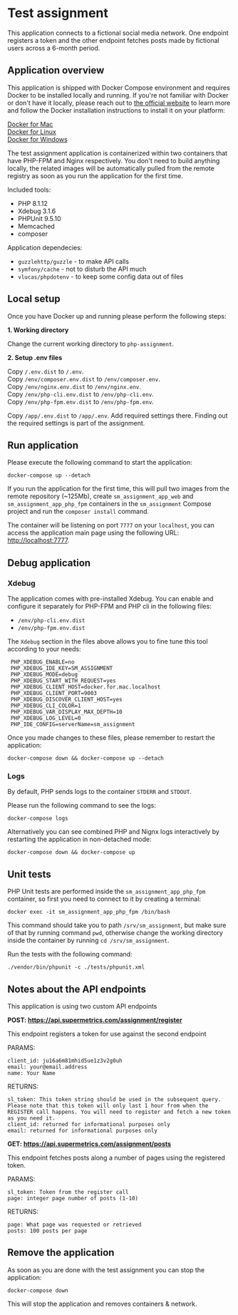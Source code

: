 # Test assignment

This application connects to a fictional social media network. One endpoint registers a token and the other endpoint 
fetches posts made by fictional users across a 6-month period.

## Application overview

This application is shipped with Docker Compose environment and requires Docker to be installed locally and running.
If you're not familiar with Docker or don't have it locally, please reach out to 
[the official website](https://www.docker.com)
 to learn more and follow the Docker installation instructions to install it on your platform:   

[Docker for Mac](https://docs.docker.com/desktop/install/mac-install/)  
[Docker for Linux](https://docs.docker.com/desktop/get-started/)  
[Docker for Windows](https://docs.docker.com/desktop/install/windows-install/)

The test assignment application is containerized within two containers that have PHP-FPM and Nginx respectively. 
You don't need to build anything locally, the related images will be automatically pulled from the remote registry 
as soon as you run the application for the first time.

Included tools:
- PHP 8.1.12
- Xdebug 3.1.6
- PHPUnit 9.5.10
- Memcached
- composer

Application dependecies: 
* `guzzlehttp/guzzle` - to make API calls
* `symfony/cache` - not to disturb the API much
* `vlucas/phpdotenv` - to keep some config data out of files

## Local setup

Once you have Docker up and running please perform the following steps:

**1. Working directory**

Change the current working directory to `php-assignment`.  

**2. Setup .env files**

Copy `/.env.dist` to `/.env`.  
Copy `/env/composer.env.dist` to `/env/composer.env`.  
Copy `/env/nginx.env.dist` to `/env/nginx.env`.  
Copy `/env/php-cli.env.dist` to `/env/php-cli.env`.  
Copy `/env/php-fpm.env.dist` to `/env/php-fpm.env`.  

Copy `/app/.env.dist` to `/app/.env`. Add required settings there. Finding out the required settings is part of 
the assignment.

## Run application

Please execute the following command to start the application:

    docker-compose up --detach

If you run the application for the first time, this will pull two images from the remote repository (~125Mb), 
create `sm_assignment_app_web` and `sm_assignment_app_php_fpm` containers in the `sm_assignment` Compose project and 
run the `composer install` command.

The container will be listening on port `7777` on your `localhost`, you can access the application main page using the 
following URL: [http://localhost:7777](http://localhost:7777).

## Debug application

### Xdebug

The application comes with pre-installed Xdebug. You can enable and configure it separately for PHP-FPM and PHP cli
in the following files:
- `/env/php-cli.env.dist`
- `/env/php-fpm.env.dist`

The `Xdebug` section in the files above allows you to fine tune this tool according to your needs:
   ```` 
    PHP_XDEBUG_ENABLE=no
    PHP_XDEBUG_IDE_KEY=SM_ASSIGNMENT
    PHP_XDEBUG_MODE=debug
    PHP_XDEBUG_START_WITH_REQUEST=yes
    PHP_XDEBUG_CLIENT_HOST=docker.for.mac.localhost
    PHP_XDEBUG_CLIENT_PORT=9003
    PHP_XDEBUG_DISCOVER_CLIENT_HOST=yes
    PHP_XDEBUG_CLI_COLOR=1
    PHP_XDEBUG_VAR_DISPLAY_MAX_DEPTH=10
    PHP_XDEBUG_LOG_LEVEL=0
    PHP_IDE_CONFIG=serverName=sm_assignment 
  ```` 

Once you made changes to these files, please remember to restart the application:

    docker-compose down && docker-compose up --detach

### Logs

By default, PHP sends logs to the container `STDERR` and `STDOUT`. 

Please run the following command to see the logs:

    docker-compose logs

Alternatively you can see combined PHP and Nignx logs interactively by restarting the application in
non-detached mode:

    docker-compose down && docker-compose up

## Unit tests

PHP Unit tests are performed inside the `sm_assignment_app_php_fpm` container, so first you need to connect to it by 
creating a terminal:

    docker exec -it sm_assignment_app_php_fpm /bin/bash

This command should take you to path `/srv/sm_assignment`, but make sure of that by running command `pwd`, otherwise 
change the working directory inside the container by running `cd /srv/sm_assignment`.

Run the tests with the following command:

    ./vendor/bin/phpunit -c ./tests/phpunit.xml

## Notes about the API endpoints

This application is using two custom API endpoints

**POST: https://api.supermetrics.com/assignment/register**

This endpoint registers a token for use against the second endpoint

PARAMS:
```
client_id: ju16a6m81mhid5ue1z3v2g0uh
email: your@email.address
name: Your Name
```

RETURNS:
```
sl_token: This token string should be used in the subsequent query. Please note that this token will only last 1 hour from when the REGISTER call happens. You will need to register and fetch a new token as you need it.
client_id: returned for informational purposes only
email: returned for informational purposes only
```



**GET: https://api.supermetrics.com/assignment/posts**

This endpoint fetches posts along a number of pages using the registered token.

PARAMS:
```
sl_token: Token from the register call
page: integer page number of posts (1-10)
```

RETURNS:
```
page: What page was requested or retrieved
posts: 100 posts per page
```

## Remove the application

As soon as you are done with the test assignment you can stop the application:

    docker-compose down

This will stop the application and removes containers & network.
    
